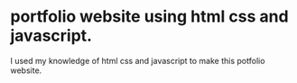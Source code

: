 # portfolio website using html css and javascript.
I used my knowledge of html css and javascript to make this potfolio website.
